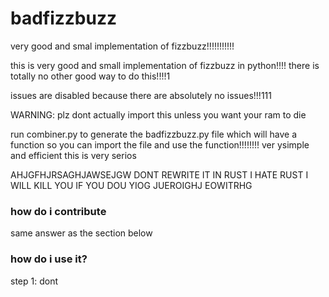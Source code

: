 # **badfizzbuzz**

very good and smal implementation of fizzbuzz!!!!!!!!!!!

this is very good and small implementation of fizzbuzz in python!!!! there is totally no other good way to do this!!!!1

issues are disabled because there are absolutely no issues!!!111

WARNING: plz dont actually import this unless you want your ram to die

run combiner.py to generate the badfizzbuzz.py file which will have a function so you can import the file and use the function!!!!!!!! ver ysimple and efficient this is very serios

AHJGFHJRSAGHJAWSEJGW DONT REWRITE IT IN RUST I HATE RUST I WILL KILL YOU IF YOU DOU YIOG JUEROIGHJ EOWITRHG

### how do i contribute

same answer as the section below

### how do i use it?

step 1: dont
